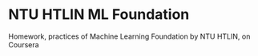 # NTU HTLIN ML Foundation
Homework, practices of Machine Learning Foundation by NTU HTLIN, on Coursera
